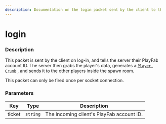 ```yaml
---
description: Documentation on the login packet sent by the client to the server.
---
```


# login

### Description

This packet is sent by the client on log-in, and tells the server their PlayFab account ID. The server then grabs the player's data, generates a [`Player Crumb`](../classes/player-crumb.md) , and sends it to the other players inside the spawn room.

This packet can only be fired once per socket connection.

### Parameters

| Key    | Type     | Description                               |
| ------ | -------- | ----------------------------------------- |
| ticket | `string` | The incoming client's PlayFab account ID. |
